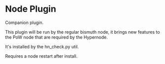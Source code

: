 # Node Plugin

Companion plugin.

This plugin will be run by the regular bismuth node, it brings new features to the PoW node that are required by the Hypernode.

It's installed by the hn_check.py util.

Requires a node restart after install.
